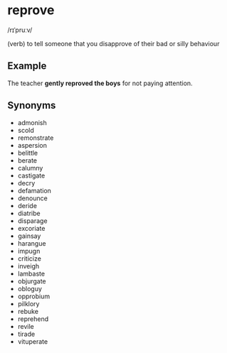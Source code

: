 # reprove

/rɪˈpruːv/

(verb) to tell someone that you disapprove of their bad or silly behaviour

## Example 

The teacher **gently reproved the boys** for not paying attention.

## Synonyms

+ admonish 
+ scold
+ remonstrate
+ aspersion
+ belittle
+ berate
+ calumny
+ castigate
+ decry
+ defamation
+ denounce
+ deride
+ diatribe
+ disparage
+ excoriate
+ gainsay
+ harangue
+ impugn
+ criticize
+ inveigh
+ lambaste
+ objurgate
+ obloguy
+ opprobium
+ pilklory
+ rebuke
+ reprehend
+ revile
+ tirade
+ vituperate
